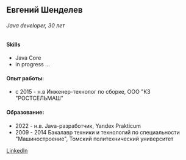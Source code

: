 ## Евгений Шенделев
###### Java developer, 30 лет
  
#### Skills

- Java Core
- in progress ... 
####  Опыт работы: 
- с 2015 - н.в Инженер-технолог по сборке, ООО "КЗ "РОСТСЕЛЬМАШ"

#### Образование:

- 2022 - н.в. Java-разработчик, Yandex Prakticum
- 2009 - 2014 Бакалавр техники и технологий по специальности "Машиностроение", Томский политехнический университет
    

[LinkedIn](https://www.linkedin.com/in/evgshendelev/ "Профиль LinkeIn")

